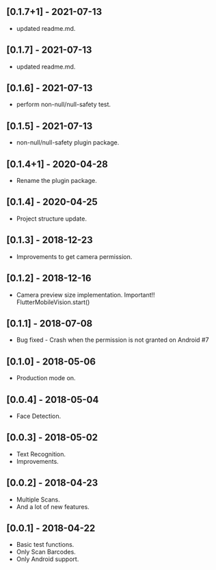 ## [0.1.7+1] - 2021-07-13

* updated readme.md.

## [0.1.7] - 2021-07-13

* updated readme.md.

## [0.1.6] - 2021-07-13

* perform non-null/null-safety test.

## [0.1.5] - 2021-07-13

* non-null/null-safety plugin package.

## [0.1.4+1] - 2020-04-28

* Rename the plugin package.


## [0.1.4] - 2020-04-25

* Project structure update.


## [0.1.3] - 2018-12-23

* Improvements to get camera permission.


## [0.1.2] - 2018-12-16

* Camera preview size implementation. Important!! FlutterMobileVision.start()


## [0.1.1] - 2018-07-08

* Bug fixed - Crash when the permission is not granted on Android #7


## [0.1.0] - 2018-05-06

* Production mode on.


## [0.0.4] - 2018-05-04

* Face Detection.


## [0.0.3] - 2018-05-02

* Text Recognition.
* Improvements.


## [0.0.2] - 2018-04-23

* Multiple Scans.
* And a lot of new features.


## [0.0.1] - 2018-04-22

* Basic test functions.
* Only Scan Barcodes.
* Only Android support.
